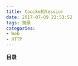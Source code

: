 ```yaml
---
title: Cooike和Session
date: 2017-07-09 22:53:52
tags: 摘录
categories:
- Web
- HTTP
---
```


__目录__

<!-- toc -->
<!--more-->